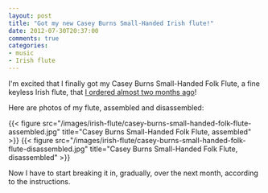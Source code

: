 ```yaml
---
layout: post
title: "Got my new Casey Burns Small-Handed Irish flute!"
date: 2012-07-30T20:37:00
comments: true
categories: 
- music
- Irish flute
---
```

I'm excited that I finally got my Casey Burns Small-Handed Folk Flute, a fine keyless Irish flute, that [I ordered almost two months ago](/blog/2012/06/12/ordered-the-casey-burns-small-handed-irish-flute/)!

Here are photos of my flute, assembled and disassembled:

{{< figure src="/images/irish-flute/casey-burns-small-handed-folk-flute-assembled.jpg" title="Casey Burns Small-Handed Folk Flute, assembled" >}}
{{< figure src="/images/irish-flute/casey-burns-small-handed-folk-flute-disassembled.jpg" title="Casey Burns Small-Handed Folk Flute, disassembled" >}}

Now I have to start breaking it in, gradually, over the next month, according to the instructions.
